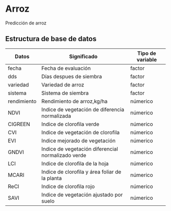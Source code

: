 # Arroz
Predicción de arroz
## Estructura de base de datos
Datos|Significado|Tipo de variable
-----|-----------|---------
fecha|Fecha de evaluación|factor 
dds|Días despues de siembra|factor 
variedad|Variedad de arroz|factor
sistema|Sistema de siembra|factor
rendimiento|Rendimiento de arroz,kg/ha|númerico
NDVI|Indice de vegetación de diferencia normalizada|númerico
CIGREEN|Indice de clorofila verde|númerico
CVI|Indice de vegetación de clorofila|númerico
EVI|Indice mejorado de vegetación|númerico
GNDVI|Indice de vegetación diferencial normalizado verde|númerico
LCI|Indice de clorofila de la hoja|númerico
MCARI|Indice de clorofila y área foliar de la planta|númerico
ReCl|Indice de clorofila rojo|númerico
SAVI|Indice de vegetación ajustado por suelo|númerico
